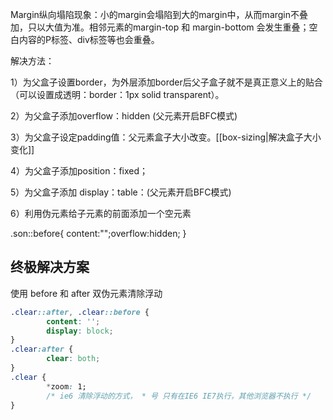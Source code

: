 Margin纵向塌陷现象：小的margin会塌陷到大的margin中，从而margin不叠加，只以大值为准。相邻元素的margin-top 和 margin-bottom 会发生重叠；空白内容的P标签、div标签等也会重叠。

解决方法：

1）为父盒子设置border，为外层添加border后父子盒子就不是真正意义上的贴合  （可以设置成透明：border：1px solid transparent）。

2）为父盒子添加overflow：hidden (父元素开启BFC模式)

3）为父盒子设定padding值：父元素盒子大小改变。[[box-sizing|解决盒子大小变化]]

4）为父盒子添加position：fixed；

5）为父盒子添加 display：table：(父元素开启BFC模式)

6）利用伪元素给子元素的前面添加一个空元素

.son::before{ content:"";overflow:hidden; }



## 终极解决方案

使用 before 和 after 双伪元素清除浮动

```css
.clear::after, .clear::before {  
		content: '';  
		display: block;  
}  
.clear:after {  
		clear: both;  
}  
.clear {  
		*zoom: 1;  
		/* ie6 清除浮动的方式， * 号 只有在IE6 IE7执行，其他浏览器不执行 */  
}
```
